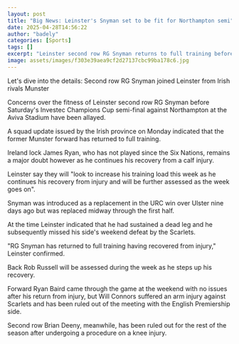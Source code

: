 ```yaml
---
layout: post
title: "Big News: Leinster's Snyman set to be fit for Northampton semi"
date: 2025-04-28T14:56:22
author: "badely"
categories: [Sports]
tags: []
excerpt: "Leinster second row RG Snyman returns to full training before Saturday's Champions Cup semi-final against Northampton at the Aviva Stadium."
image: assets/images/f303e39aea9cf2d27137cbc99ba178c6.jpg
---
```


Let's dive into the details: Second row RG Snyman joined Leinster from Irish rivals Munster

Concerns over the fitness of Leinster second row RG Snyman before Saturday's Investec Champions Cup semi-final against Northampton at the Aviva Stadium have been allayed.

A squad update issued by the Irish province on Monday indicated that the former Munster forward has returned to full training.

Ireland lock James Ryan, who has not played since the Six Nations, remains a major doubt however as he continues his recovery from a calf injury.

Leinster say they will "look to increase his training load this week as he continues his recovery from injury and will be further assessed as the week goes on".

Snyman was introduced as a replacement in the URC win over Ulster nine days ago but was replaced midway through the first half.

At the time Leinster indicated that he had sustained a dead leg and he subsequently missed his side's weekend defeat by the Scarlets.

"RG Snyman has returned to full training having recovered from injury," Leinster confirmed.

Back Rob Russell will be assessed during the week as he steps up his recovery.

Forward Ryan Baird came through the game at the weekend with no issues after his return from injury, but Will Connors suffered an arm injury against Scarlets and has been ruled out of the meeting with the English Premiership side.

Second row Brian Deeny, meanwhile, has been ruled out for the rest of the season after undergoing a procedure on a knee injury.

